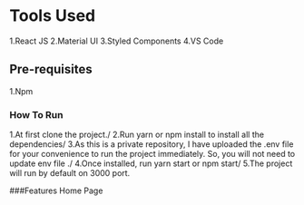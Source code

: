 # Tools Used

1.React JS
2.Material UI
3.Styled Components
4.VS Code

## Pre-requisites

1.Npm

### How To Run

1.At first clone the project./
2.Run yarn or npm install to install all the dependencies/
3.As this is a private repository, I have uploaded the .env file for your convenience to run the project immediately. So, you will not need to update env file ./
4.Once installed, run yarn start or npm start/
5.The project will run by default on 3000 port.

###Features
Home Page



